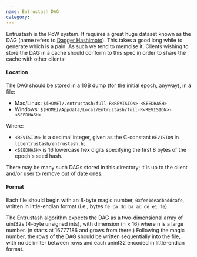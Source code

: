 ```yaml
---
name: Entrustash DAG
category: 
---
```


Entrustash is the PoW system. It requires a great huge dataset known as the DAG (name refers to [Dagger Hashimoto](https://github.com/ThePleasurable/wiki/wiki/Dagger-Hashimoto)). This takes a good long while to generate which is a pain. As such we tend to memoise it. Clients wishing to store the DAG in a cache should conform to this spec in order to share the cache with other clients:

#### Location

The DAG should be stored in a 1GB dump (for the initial epoch, anyway), in a file:

- Mac/Linux: `$(HOME)/.entrustash/full-R<REVISION>-<SEEDHASH>`
- Windows: `$(HOME)/Appdata/Local/Entrustash/full-R<REVISION>-<SEEDHASH>`

Where:
 
- `<REVISION>` is a decimal integer, given as the C-constant `REVISION` in `libentrustash/entrustash.h`;
- `<SEEDHASH>` is 16 lowercase hex digits specifying the first 8 bytes of the epoch's seed hash.

There may be many such DAGs stored in this directory; it is up to the client and/or user to remove out of date ones.

#### Format

Each file should begin with an 8-byte magic number, `0xfee1deadbaddcafe`, written in little-endian format (i.e., bytes `fe ca dd ba ad de e1 fe`).

The Entrustash algorithm expects the DAG as a two-dimensional array of uint32s (4-byte unsigned ints), with dimension (n &times; 16) where n is a large number. (n starts at 16777186 and grows from there.) Following the magic number, the rows of the DAG should be written sequentially into the file, with no delimiter between rows and each unint32 encoded in little-endian format.